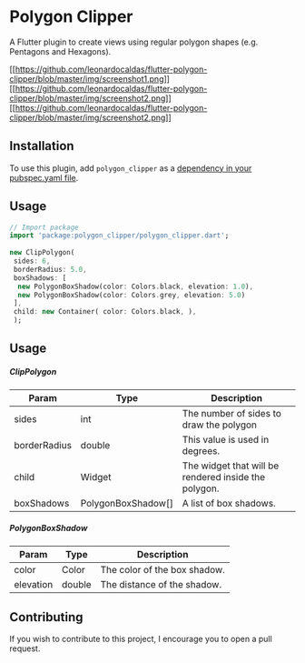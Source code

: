 
# Polygon Clipper  
  
A Flutter plugin to create views using regular polygon shapes (e.g. Pentagons and Hexagons).  
  
[[https://github.com/leonardocaldas/flutter-polygon-clipper/blob/master/img/screenshot1.png]]
[[https://github.com/leonardocaldas/flutter-polygon-clipper/blob/master/img/screenshot2.png]]
[[https://github.com/leonardocaldas/flutter-polygon-clipper/blob/master/img/screenshot2.png]]  
  
## Installation  
To use this plugin, add `polygon_clipper` as a [dependency in your pubspec.yaml file](https://flutter.io/platform-plugins/).  
  
## Usage  
  
``` dart  
// Import package  
import 'package:polygon_clipper/polygon_clipper.dart';  
  
new ClipPolygon(  
 sides: 6, 
 borderRadius: 5.0, 
 boxShadows: [  
  new PolygonBoxShadow(color: Colors.black, elevation: 1.0),
  new PolygonBoxShadow(color: Colors.grey, elevation: 5.0)
 ],
 child: new Container( color: Colors.black, ),
 );
```  
  
## Usage  

##### ClipPolygon
| Param | Type | Description |
 |---|---|---|  
| sides | int | The number of sides to draw the polygon |
| borderRadius | double | This value is used in degrees.
| child | Widget | The widget that will be rendered inside the polygon.
| boxShadows | PolygonBoxShadow[] |A list of box shadows.

##### PolygonBoxShadow

| Param | Type | Description |
 |---|---|---|  
| color | Color | The color of the box shadow.
| elevation | double | The distance of the shadow.

## Contributing

If you wish to contribute to this project, I encourage you to open a pull request.